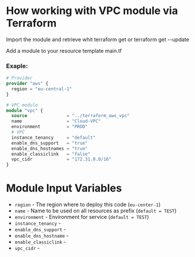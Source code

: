 # How working with VPC module via Terraform

Import the module and retrieve whit terraform get or terraform get --update

Add a module to your resource template main.tf

### Exaple:
```terraform
# Provider
provider "aws" {
  region = "eu-central-1"
}

# VPC module
module "vpc" {
  source               = "../terraform_aws_vpc"
  name                 = "Cloud-VPC"
  environment          = "PROD"
  # VPC
  instance_tenancy     = "default"
  enable_dns_support   = "true"
  enable_dns_hostnames = "true"
  enable_classiclink   = "false"
  vpc_cidr             = "172.31.0.0/16"
}
```

# Module Input Variables
 
+ ```region``` - The region where to deploy this code (```eu-center-1```)
+ ```name``` - Name to be used on all resources as prefix (```default = TEST```)
+ ```environment``` - Environment for service (```default = TEST```)
+ ```instance_tenancy``` -  
+ ```enable_dns_support``` - 
+ ```enable_dns_hostname``` - 
+ ```enable_classiclink``` - 
+ ```vpc_cidr``` - 